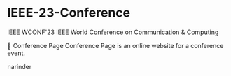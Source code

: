 # IEEE-23-Conference

IEEE WCONF'23
IEEE World Conference on Communication & Computing

📖 Conference Page
Conference Page is an online website for a conference event.

narinder
